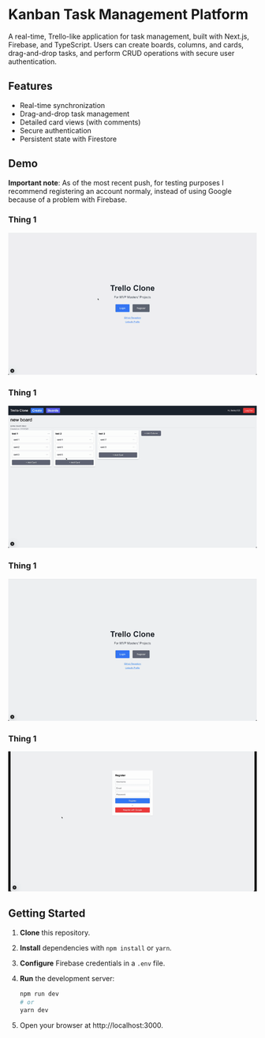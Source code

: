 # Kanban Task Management Platform

A real-time, Trello-like application for task management, built with Next.js, Firebase, and TypeScript. Users can create boards, columns, and cards, drag-and-drop tasks, and perform CRUD operations with secure user authentication.

## Features
- Real-time synchronization
- Drag-and-drop task management
- Detailed card views (with comments)
- Secure authentication
- Persistent state with Firestore

## Demo
**Important note**: As of the most recent push, for testing purposes I recommend registering an account normaly, instead of using Google because of a problem with Firebase. 

### Thing 1
![Alt text](demos/output.gif?raw=true "Basic Workflow Demo")

### Thing 1
![Alt text](demos/output2.gif?raw=true "Sorting, Rearranging, Card Functionality, Card View")

### Thing 1
![Alt text](demos/output3.gif?raw=true "Register constraints")

### Thing 1
![Alt text](demos/output4.gif?raw=true "Register with Google")

## Getting Started
1. **Clone** this repository.
2. **Install** dependencies with `npm install` or `yarn`.
3. **Configure** Firebase credentials in a `.env` file.
4. **Run** the development server:
   ```bash
   npm run dev
   # or
   yarn dev
   ```

5.	Open your browser at http://localhost:3000.